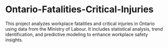 # Ontario-Fatalities-Critical-Injuries
This project analyzes workplace fatalities and critical injuries in Ontario using data from the Ministry of Labour. It includes statistical analysis, trend identification, and predictive modeling to enhance workplace safety insights.
